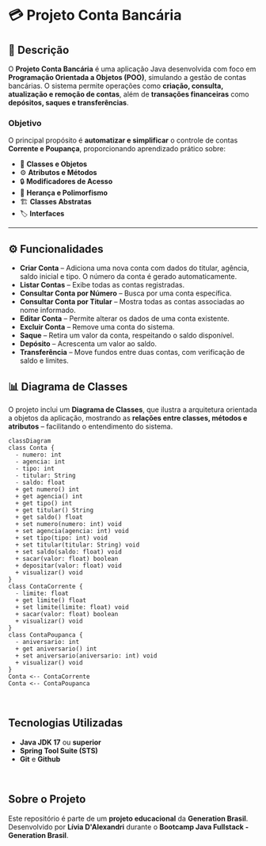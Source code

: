# 💳 Projeto Conta Bancária

## 📌 Descrição  
O **Projeto Conta Bancária** é uma aplicação Java desenvolvida com foco em **Programação Orientada a Objetos (POO)**, simulando a gestão de contas bancárias. O sistema permite operações como **criação, consulta, atualização e remoção de contas**, além de **transações financeiras** como **depósitos, saques e transferências**.

### Objetivo  
O principal propósito é **automatizar e simplificar** o controle de contas **Corrente e Poupança**, proporcionando aprendizado prático sobre:
- 📌 **Classes e Objetos**
- ⚙️ **Atributos e Métodos**
- 🔒 **Modificadores de Acesso**
- 🔄 **Herança e Polimorfismo**
- 🏗 **Classes Abstratas**
- 🏷 **Interfaces**  


---

## ⚙️ Funcionalidades  
- **Criar Conta** – Adiciona uma nova conta com dados do titular, agência, saldo inicial e tipo. O número da conta é gerado automaticamente.  
- **Listar Contas** – Exibe todas as contas registradas.  
- **Consultar Conta por Número** – Busca por uma conta específica.  
- **Consultar Conta por Titular** – Mostra todas as contas associadas ao nome informado.  
- **Editar Conta** – Permite alterar os dados de uma conta existente.  
- **Excluir Conta** – Remove uma conta do sistema.  
- **Saque** – Retira um valor da conta, respeitando o saldo disponível.  
- **Depósito** – Acrescenta um valor ao saldo.  
- **Transferência** – Move fundos entre duas contas, com verificação de saldo e limites.



## 📊 Diagrama de Classes  
O projeto inclui um **Diagrama de Classes**, que ilustra a arquitetura orientada a objetos da aplicação, mostrando as **relações entre classes, métodos e atributos** – facilitando o entendimento do sistema.

```mermaid
classDiagram
class Conta {
  - numero: int
  - agencia: int
  - tipo: int
  - titular: String
  - saldo: float
  + get numero() int
  + get agencia() int
  + get tipo() int
  + get titular() String
  + get saldo() float
  + set numero(numero: int) void
  + set agencia(agencia: int) void
  + set tipo(tipo: int) void
  + set titular(titular: String) void
  + set saldo(saldo: float) void
  + sacar(valor: float) boolean
  + depositar(valor: float) void
  + visualizar() void
}
class ContaCorrente {
  - limite: float
  + get limite() float
  + set limite(limite: float) void
  + sacar(valor: float) boolean
  + visualizar() void
}
class ContaPoupanca {
  - aniversario: int
  + get aniversario() int
  + set aniversario(aniversario: int) void
  + visualizar() void
}
Conta <-- ContaCorrente
Conta <-- ContaPoupanca
```

<br />



## Tecnologias Utilizadas   

- **Java JDK 17** ou **superior**  
- **Spring Tool Suite (STS)**
- **Git** e **Github**
<br />


## Sobre o Projeto  

Este repositório é parte de um **projeto educacional** da **Generation Brasil**.  
Desenvolvido por **Lívia D'Alexandri** durante o **Bootcamp Java Fullstack - Generation Brasil**.  

